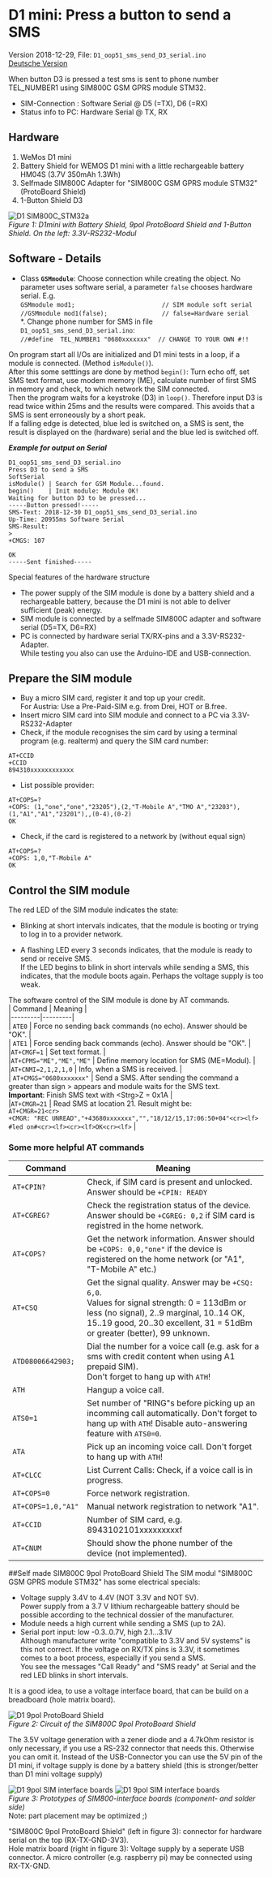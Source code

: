 # D1 mini: Press a button to send a SMS
Version 2018-12-29, File: `D1_oop51_sms_send_D3_serial.ino`   
[Deutsche Version](./LIESMICH.md "Deutsche Version")   

When button D3 is pressed a test sms is sent to phone number TEL_NUMBER1 using SIM800C GSM GPRS module STM32.   
* SIM-Connection   : Software Serial @ D5 (=TX), D6 (=RX)   
* Status info to PC: Hardware Serial @ TX, RX   

## Hardware
1. WeMos D1 mini   
2. Battery Shield for WEMOS D1 mini with a little rechargeable battery HM04S (3.7V 350mAh 1.3Wh)   
3. Selfmade SIM800C Adapter for "SIM800C GSM GPRS module STM32" (ProtoBoard Shield)   
4. 1-Button Shield D3   

![D1 SIM800C_STM32a](./images/D1_SIM800C_STM32a.png "D1mini with SIM800C 9pol ProtoBoard Shield")   
_Figure 1: D1mini with Battery Shield, 9pol ProtoBoard Shield and 1-Button Shield. On the left: 3.3V-RS232-Modul_ 

## Software - Details
* Class __`GSMmodule`__: Choose connection while creating the object. No parameter uses software serial, a parameter `false` chooses hardware serial. E.g.      
`GSMmodule mod1;                        // SIM module soft serial`   
`//GSMmodule mod1(false);               // false=Hardware serial`   
*. Change phone number for SMS in file `D1_oop51_sms_send_D3_serial.ino`:   
`//#define  TEL_NUMBER1 "0680xxxxxxx"  // CHANGE TO YOUR OWN #!!`   

On program start all I/Os are initialized and D1 mini tests in a loop, if a module is connected. (Method `isModule()`).   
After this some setttings are done by method `begin()`: Turn echo off, set SMS text format, use modem memory (ME), calculate number of first SMS in memory and check, to which network the SIM connected.   
Then the program waits for a keystroke (D3) in `loop()`. Therefore input D3 is read twice within 25ms and the results were compared. This avoids that a SMS is sent erroneously by a short peak.   
If a falling edge is detected, blue led is switched on, a SMS is sent, the result is displayed on the (hardware) serial and the blue led is switched off.

__*Example for output on Serial*__
```
D1_oop51_sms_send_D3_serial.ino
Press D3 to send a SMS
SoftSerial
isModule() | Search for GSM Module...found.
begin()    | Init module: Module OK!
Waiting for button D3 to be pressed...
-----Button pressed!-----
SMS-Text: 2018-12-30 D1_oop51_sms_send_D3_serial.ino
Up-Time: 20955ms Software Serial
SMS-Result: 
> 
+CMGS: 107

OK
-----Sent finished-----
```

Special features of the hardware structure  
* The power supply of the SIM module is done by a battery shield and a rechargeable battery, because the D1 mini is not able to deliver sufficient (peak) energy.   
* SIM module is connected by a selfmade SIM800C adapter and software serial (D5=TX, D6=RX)   
* PC is connected by hardware serial TX/RX-pins and a 3.3V-RS232-Adapter.   
While testing you also can use the Arduino-IDE and USB-connection.   

## Prepare the SIM module
* Buy a micro SIM card, register it and top up your credit.   
  For Austria: Use a Pre-Paid-SIM e.g. from Drei, HOT or B.free.   
* Insert micro SIM card into SIM module and connect to a PC via 3.3V-RS232-Adapter   
* Check, if the module recognises the sim card by using a terminal program (e.g. realterm) and query the SIM card number:   
```
AT+CCID
+CCID
894310xxxxxxxxxxxx
```
* List possible provider:   
```
AT+COPS=?
+COPS: (1,"one","one","23205"),(2,"T-Mobile A","TMO A","23203"),(1,"A1","A1","23201"),,(0-4),(0-2)
OK
```
* Check, if the card is registered to a network by (without equal sign)   
```
AT+COPS=?
+COPS: 1,0,"T-Mobile A"
OK
```

## Control the SIM module
The red LED of the SIM module indicates the state:   
* Blinking at short intervals indicates, that the module is booting or trying to log in to a provider network.

* A flashing LED every 3 seconds indicates, that the module is ready to send or receive SMS.   
If the LED begins to blink in short intervals while sending a SMS, this indicates, that the module boots again. Perhaps  the voltage supply is too weak.

The software control of the SIM module is done by AT commands.   
| Command | Meaning |   
|---------|---------|   
| `ATE0`  | Force no sending back commands (no echo). Answer should be "OK". |    
| `ATE1`  | Force sending back commands (echo). Answer should be "OK". |    
|`AT+CMGF=1` | Set text format. |    
|`AT+CPMS="ME","ME","ME"` | Define memory location for SMS (ME=Modul). |    
|`AT+CNMI=2,1,2,1,0` | Info, when a SMS is received. |    
| `AT+CMGS="0680xxxxxxx"` | Send a SMS. After sending the command a greater than sign &gt; appears and module waits for the SMS text. <br>__Important__: Finish SMS text with &lt;Strg&gt;Z = 0x1A |   
|`AT+CMGR=21` | Read SMS at location 21. Result might be:<br>`AT+CMGR=21<cr>`<br>`+CMGR: "REC UNREAD","+43680xxxxxxx","","18/12/15,17:06:50+04"<cr><lf>`<br>`#led on#<cr><lf><cr><lf>OK<cr><lf>` |   

### Some more helpful AT commands
| Command | Meaning |   
|---------|---------|   
| `AT+CPIN?`  | Check, if SIM card is present and unlocked. Answer should be `+CPIN: READY` |    
| `AT+CGREG?` | Check the registration status of the device. Answer should be `+CGREG: 0,2` if SIM card is registred in the home network. |    
| `AT+COPS?`  | Get the network information. Answer should be `+COPS: 0,0,"one"` if the device is registered on the home network (or "A1", "T-Mobile A" etc.) |    
| `AT+CSQ`    | Get the signal quality. Answer may be `+CSQ: 6,0`. <br>Values for signal strength: 0 = 113dBm or less (no signal), 2..9 marginal, 10..14 OK, 15..19 good, 20..30 excellent, 31 = 51dBm or greater (better), 99 unknown. |    
| `ATD08006642903;` | Dial the number for a voice call (e.g. ask for a sms with credit content when using A1 prepaid SIM). <br>Don't forget to hang up with `ATH`! |    
| `ATH`       | Hangup a voice call. |    
| `ATS0=1`    | Set number of "RING"s before picking up an incomming call automatically. Don't forget to hang up with `ATH`! Disable auto-answering feature with `ATS0=0`. |    
| `ATA`       | Pick up an incoming voice call. Don't forget to hang up with `ATH`! |    
| `AT+CLCC`   | List Current Calls: Check, if a voice call is in progress. |    
| `AT+COPS=0` | Force network registration. |    
| `AT+COPS=1,0,"A1"` | Manual network registration to network "A1". |    
| `AT+CCID`   | Number of SIM card, e.g. 8943102101xxxxxxxxxf |    
| `AT+CNUM`   | Should show the phone number of the device (not implemented). |    

##Self made SIM800C 9pol ProtoBoard Shield
The SIM modul "SIM800C GSM GPRS module STM32" has some electrical specials:   
* Voltage supply 3.4V to 4.4V (NOT 3.3V and NOT 5V).   
Power supply from a 3.7 V lithium rechargeable battery should be possible according to the technical dossier of the manufacturer.
* Module needs a high current while sending a SMS (up to 2A).
* Serial port input: low -0.3..0.7V, high 2.1...3.1V   
Although manufacturer write "compatible to 3.3V and 5V systems" is this not correct. If the voltage on RX/TX pins is 3.3V, it sometimes comes to a boot process, especially if you send a SMS.   
You see the messages "Call Ready" and "SMS ready" at Serial and the red LED blinks in short intervals.   

It is a good idea, to use a voltage interface board, that can be build on a breadboard (hole matrix board).

![D1 9pol ProtoBoard Shield](./images/D1_SIM800C_STM32_Connect.png "D1mini SIM800C 9pol ProtoBoard Shield")   
_Figure 2: Circuit of the SIM800C 9pol ProtoBoard Shield_   

The 3.5V voltage generation with a zener diode and a 4.7kOhm resistor is only necessary, if you use a RS-232 connector that needs this. Otherwise you can omit it.
Instead of the USB-Connector you can use the 5V pin of the D1 mini, if voltage supply is done by a battery shield (this is stronger/better than D1 mini voltage supply)

![D1 9pol SIM interface boards](./images/D1_SIM800C_interfaceboards_comp.png "D1mini SIM800C D1 9pol interface boards") ![D1 9pol SIM interface boards](./images/D1_SIM800C_interfaceboards_solder.png "D1mini SIM800C D1 9pol interface boards (solder side)")      
_Figure 3: Prototypes of SIM800-interface boards (component- and solder side)_   
Note: part placement may be optimized ;)

"SIM800C 9pol ProtoBoard Shield" (left in figure 3): connector for hardware serial on the top (RX-TX-GND-3V3).   
Hole matrix board (right in figure 3): Voltage supply by a seperate USB connector. A micro controller (e.g. raspberry pi) may be connected using RX-TX-GND.

